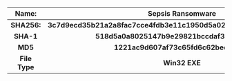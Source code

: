 |**Name:**|Sepsis Ransomware|
|:-:|:-:|
|**SHA256:**|**3c7d9ecd35b21a2a8fac7cce4fdb3e11c1950d5a02a0c0b369f4082acf00bf9a**|
|**SHA-1**|**518d5a0a8025147b9e29821bccdaf3b42c0d01db**|
|**MD5**|**1221ac9d607af73c65fd6c62bec3d249**|
|**File Type**|**Win32 EXE**|
